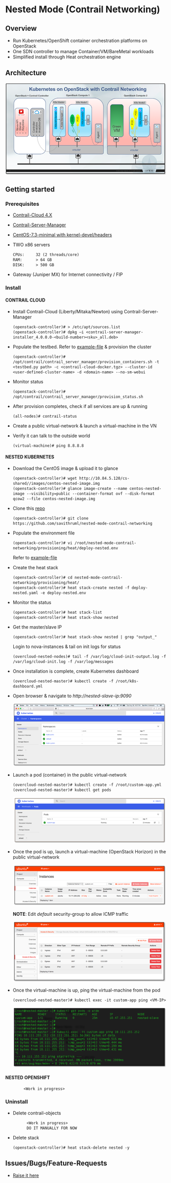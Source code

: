 # Nested Mode (Contrail Networking)

## Overview

* Run Kubernetes/OpenShift container orchestration platforms on OpenStack
* One SDN controller to manage Container/VM/BareMetal workloads
* Simplified install through Heat orchestration engine

## Architecture

![Architecture](screenshots/nested-k8s-contrail.png)

## Getting started

### Prerequisites

* [Contrail-Cloud 4.X](https://www.juniper.net/support/downloads/?p=contrail#sw)

* [Contrail-Server-Manager](https://www.juniper.net/support/downloads/?p=contrail#sw)

* [CentOS-7.3-minimal with kernel-devel/headers](http://10.84.5.120/cs-shared//images/centos-nested-image.img)

* TWO x86 servers

      CPUs:     32 (2 threads/core)
      RAM:      > 64 GB
      DISK:     > 500 GB

* Gateway (Juniper MX) for Internet connectivity / FIP

### Install

#### CONTRAIL CLOUD

* Install Contrail-Cloud (Liberty/Mitaka/Newton) using Contrail-Server-Manager

      (openstack-controller)# > /etc/apt/sources.list
      (openstack-controller)# dpkg –i <contrail-server-manager-installer_4.0.0.0-<build-number><sku>_all.deb>
      
* Populate the testbed. Refer to [example-file](https://github.com/savithruml/nested-mode-contrail-networking/tree/master/examples/testbed.py) & provision the cluster

      (openstack-controller)# /opt/contrail/contrail_server_manager/provision_containers.sh -t <testbed.py path> -c <contrail-cloud-docker.tgz> --cluster-id <user-defined-cluster-name> -d <domain-name> --no-sm-webui
      
* Monitor status

      (openstack-controller)# /opt/contrail/contrail_server_manager/provision_status.sh
      
* After provision completes, check if all services are up & running

      (all-nodes)# contrail-status
      
* Create a public virtual-network & launch a virtual-machine in the VN

* Verify it can talk to the outside world

      (virtual-machine)# ping 8.8.8.8

#### NESTED KUBERNETES      

* Download the CentOS image & upload it to glance

      (openstack-controller)# wget http://10.84.5.120/cs-shared//images/centos-nested-image.img
      (openstack-controller)# glance image-create --name centos-nested-image --visibility=public --container-format ovf --disk-format qcow2 --file centos-nested-image.img
      
* Clone this [repo](https://github.com/savithruml/nested-mode-contrail-networking)

      (openstack-controller)# git clone https://github.com/savithruml/nested-mode-contrail-networking

* Populate the environment file

      (openstack-controller)# vi /root/nested-mode-contrail-networking/provisioning/heat/deploy-nested.env
      
  Refer to [example-file](https://github.com/savithruml/nested-mode-contrail-networking/blob/master/examples/example-nested-k8s.env)
  
* Create the heat stack

      (openstack-controller)# cd nested-mode-contrail-networking/provisioning/heat/
      (openstack-controller)# heat stack-create nested -f deploy-nested.yaml -e deploy-nested.env
      
* Monitor the status

      (openstack-controller)# heat stack-list
      (openstack-controller)# heat stack-show nested

* Get the master/slave IP

      (openstack-controller)# heat stack-show nested | grep "output_"
  
  Login to nova-instances & tail on init logs for status
  
      (overcloud-nested-nodes)# tail -f /var/log/cloud-init-output.log -f /var/log/cloud-init.log -f /var/log/messages

* Once installation is complete, create Kubernetes dashboard

      (overcloud-nested-master)# kubectl create -f /root/k8s-dashboard.yml
      
* Open browser & navigate to _http://nested-slave-ip:9090_

     ![browser](screenshots/k8s-dashboard.png)
      
* Launch a pod (container) in the public virtual-network

      (overcloud-nested-master)# kubectl create -f /root/custom-app.yml
      (overcloud-nested-master)# kubectl get pods

     ![k8s-pod-dashboard](screenshots/k8s-pod-dashboard.png)
      
* Once the pod is up, launch a virtual-machine (OpenStack Horizon) in the public virtual-network

     ![openstack-vm-dashboard](screenshots/openstack-vm-dashboard.png)

  **NOTE**: Edit _default_ security-group to allow ICMP traffic 

     ![openstack-security-groups](screenshots/edit-security-groups.png)

* Once the virtual-machine is up, ping the virtual-machine from the pod

      (overcloud-nested-master)# kubectl exec -it custom-app ping <VM-IP>      

     ![ping-vm-from-pod](screenshots/ping-vm-from-pod.png)

#### NESTED OPENSHIFT

            <Work in progress>

### Uninstall

* Delete contrail-objects
            
            <Work in progress> 
            DO IT MANUALLY FOR NOW
    
* Delete stack
    
      (openstack-controller)# heat stack-delete nested -y


## Issues/Bugs/Feature-Requests

* [Raise it here](https://github.com/savithruml/nested-mode-contrail-networking/issues)
